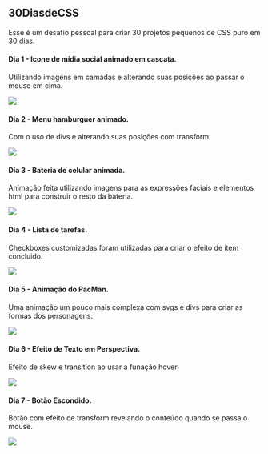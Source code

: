 ## 30DiasdeCSS

Esse é um desafio pessoal para criar 30 projetos pequenos de CSS puro em 30 dias.

#### Dia 1 - Icone de mídia social animado em cascata.
Utilizando imagens em camadas e alterando suas posições ao passar o mouse em cima.

![](https://media2.giphy.com/media/f4Nc2n9JrefGj53mHX/giphy.gif)


#### Dia 2 - Menu hamburguer animado.
Com o uso de divs e alterando suas posições com transform.

![](https://media3.giphy.com/media/7nbQLEHStvtuPGrdqG/giphy.gif)


#### Dia 3 - Bateria de celular animada.
Animação feita utilizando imagens para as expressões faciais e elementos html para construir o resto da bateria.

![](https://media2.giphy.com/media/j81Y2Aa0bIvJ2QvISP/giphy.gif)


#### Dia 4 - Lista de tarefas.
Checkboxes customizadas foram utilizadas para criar o efeito de item concluido.

![](https://media4.giphy.com/media/2hDaHqRdgmPFYIhr2M/giphy.gif)


#### Dia 5 - Animação do PacMan.
Uma animação um pouco mais complexa com svgs e divs para criar as formas dos personagens.

![](https://media1.giphy.com/media/tqKyxVsoNbOyAMgI4T/giphy.gif)

#### Dia 6 - Efeito de Texto em Perspectiva.
Efeito de skew e transition ao usar a funação hover.

![](https://media0.giphy.com/media/8MGH6HUSOdXDMUEeQ3/giphy.gif)

#### Dia 7 - Botão Escondido.
Botão com efeito de transform revelando o conteúdo quando se passa o mouse.

![](blob:https://giphy.com/e68df157-1390-476a-9843-a5570a1506ce)
